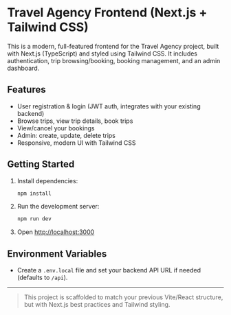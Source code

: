 # Travel Agency Frontend (Next.js + Tailwind CSS)

This is a modern, full-featured frontend for the Travel Agency project, built with Next.js (TypeScript) and styled using Tailwind CSS. It includes authentication, trip browsing/booking, booking management, and an admin dashboard.

## Features
- User registration & login (JWT auth, integrates with your existing backend)
- Browse trips, view trip details, book trips
- View/cancel your bookings
- Admin: create, update, delete trips
- Responsive, modern UI with Tailwind CSS

## Getting Started
1. Install dependencies:
   ```bash
   npm install
   ```
2. Run the development server:
   ```bash
   npm run dev
   ```
3. Open [http://localhost:3000](http://localhost:3000)

## Environment Variables
- Create a `.env.local` file and set your backend API URL if needed (defaults to `/api`).

---

> This project is scaffolded to match your previous Vite/React structure, but with Next.js best practices and Tailwind styling.
